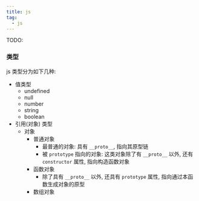 ```yaml
---
title: js
tag:
  - js
---
```


TODO:

### 类型
js 类型分为如下几种:
* 值类型
  - undefined
  - null
  - number
  - string
  - boolean
* 引用(对象) 类型
  - 对象
    * 普通对象
      - 最普通的对象: 具有 `__proto__`, 指向其原型链
      - 被 `prototype` 指向的对象: 这类对象除了有 `__proto__` 以外, 还有 `constructor` 属性, 指向构造函数对象
    * 函数对象
      - 除了具有 `__proto__` 以外, 还具有 `prototype` 属性, 指向通过本函数生成对象的原型
    * 数组对象
